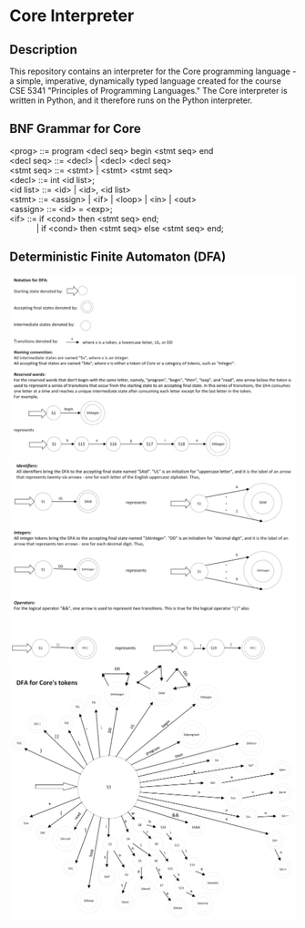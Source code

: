 # Core Interpreter

## Description

This repository contains an interpreter for the Core programming language - a
simple, imperative, dynamically typed language created for the course CSE 5341
"Principles of Programming Languages." The Core interpreter is written in
Python, and it therefore runs on the Python interpreter.

## BNF Grammar for Core

\<prog> ::= program \<decl seq> begin \<stmt seq> end  
\<decl seq> ::= \<decl> | \<decl> \<decl seq>  
\<stmt seq> ::= \<stmt> | \<stmt> \<stmt seq>  
\<decl> ::= int \<id list>;  
\<id list> ::= \<id> | \<id>, \<id list>  
\<stmt> ::= \<assign> | \<if> | \<loop> | \<in> | \<out>  
\<assign> ::= \<id> = \<exp>;  
\<if> ::= if \<cond> then \<stmt seq> end;  
&nbsp;&nbsp;&nbsp;&nbsp;&nbsp;&nbsp;&nbsp;&nbsp;&nbsp;&nbsp;&nbsp;
| if \<cond> then \<stmt seq> else \<stmt seq> end;  

## Deterministic Finite Automaton (DFA)

![DFA key page 1](docs/diagrams/dfa_page_1.png)
![DFA key page 2](docs/diagrams/dfa_page_2.png)
![DFA diagram](docs/diagrams/dfa_page_3.png)
